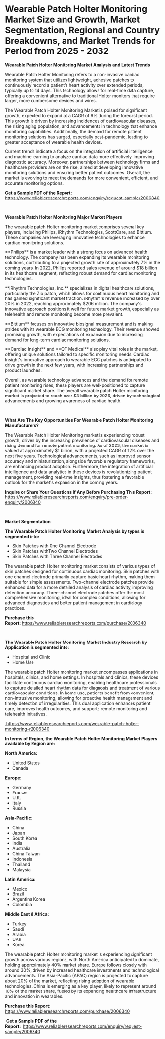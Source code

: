 <p><h1>Wearable Patch Holter Monitoring Market Size and Growth, Market Segmentation, Regional and Country Breakdowns, and Market Trends for Period from 2025 -  2032</h1></p><p><strong>Wearable Patch Holter Monitoring Market Analysis and Latest Trends</strong></p>
<p><p>Wearable Patch Holter Monitoring refers to a non-invasive cardiac monitoring system that utilizes lightweight, adhesive patches to continuously record a patient’s heart activity over extended periods, typically up to 14 days. This technology allows for real-time data capture, offering a convenient alternative to traditional Holter monitors that require larger, more cumbersome devices and wires. </p><p>The Wearable Patch Holter Monitoring Market is poised for significant growth, expected to expand at a CAGR of 9% during the forecast period. This growth is driven by increasing incidences of cardiovascular diseases, the rising aging population, and advancements in technology that enhance monitoring capabilities. Additionally, the demand for remote patient monitoring solutions has surged, especially post-pandemic, leading to greater acceptance of wearable health devices. </p><p>Current trends indicate a focus on the integration of artificial intelligence and machine learning to analyze cardiac data more effectively, improving diagnostic accuracy. Moreover, partnerships between technology firms and healthcare providers are on the rise, aimed at developing innovative monitoring solutions and ensuring better patient outcomes. Overall, the market is evolving to meet the demands for more convenient, efficient, and accurate monitoring options.</p></p>
<p><strong>Get a Sample PDF of the Report:&nbsp;</strong> <a href="https://www.reliableresearchreports.com/enquiry/request-sample/2006340?utm_campaign=2820&utm_medium=2&utm_source=Github&utm_content=ia&utm_term=16042025&utm_id=wearable-patch-holter-monitoring">https://www.reliableresearchreports.com/enquiry/request-sample/2006340</a></p>
<p>&nbsp;</p>
<p><strong>Wearable Patch Holter Monitoring Major Market Players</strong></p>
<p><p>The wearable patch Holter monitoring market comprises several key players, including Philips, iRhythm Technologies, ScottCare, and Bittium. These companies are leveraging innovative technologies to enhance cardiac monitoring solutions.</p><p>**Philips** is a market leader with a strong focus on advanced health technology. The company has been expanding its wearable monitoring solutions, contributing to a projected growth rate of approximately 7% in the coming years. In 2022, Philips reported sales revenue of around $18 billion in its healthcare segment, reflecting robust demand for cardiac monitoring technologies.</p><p>**iRhythm Technologies, Inc.** specializes in digital healthcare solutions, particularly the Zio patch, which allows for continuous heart monitoring and has gained significant market traction. iRhythm's revenue increased by over 20% in 2022, reaching approximately $206 million. The company's innovative approach positions it well for future market growth, especially as telehealth and remote monitoring become more prevalent.</p><p>**Bittium** focuses on innovative biosignal measurement and is making strides with its wearable ECG monitoring technology. Their revenue showed promising growth, with expectations of expansion due to increasing demand for long-term cardiac monitoring solutions.</p><p>**Cardiac Insight** and **QT Medical** also play vital roles in the market, offering unique solutions tailored to specific monitoring needs. Cardiac Insight's innovative approach to wearable ECG patches is anticipated to drive growth in the next few years, with increasing partnerships and product launches.</p><p>Overall, as wearable technology advances and the demand for remote patient monitoring rises, these players are well-positioned to capture significant market share. The overall wearable patch Holter monitoring market is projected to reach over $3 billion by 2026, driven by technological advancements and growing awareness of cardiac health.</p></p>
<p>&nbsp;</p>
<p><strong>What Are The Key Opportunities For Wearable Patch Holter Monitoring Manufacturers?</strong></p>
<p><p>The Wearable Patch Holter Monitoring market is experiencing robust growth, driven by the increasing prevalence of cardiovascular diseases and rising demand for remote patient monitoring. As of 2023, the market is valued at approximately $1 billion, with a projected CAGR of 12% over the next five years. Technological advancements, such as improved sensor accuracy and miniaturization, alongside favorable regulatory frameworks, are enhancing product adoption. Furthermore, the integration of artificial intelligence and data analytics in these devices is revolutionizing patient management, providing real-time insights, thus fostering a favorable outlook for the market's expansion in the coming years.</p></p>
<p><strong>Inquire or Share Your Questions If Any Before Purchasing This Report:</strong> <a href="https://www.reliableresearchreports.com/enquiry/pre-order-enquiry/2006340?utm_campaign=2820&utm_medium=2&utm_source=Github&utm_content=ia&utm_term=16042025&utm_id=wearable-patch-holter-monitoring">https://www.reliableresearchreports.com/enquiry/pre-order-enquiry/2006340</a></p>
<p>&nbsp;</p>
<p><strong>Market Segmentation</strong></p>
<p><strong>The Wearable Patch Holter Monitoring Market Analysis by types is segmented into:</strong></p>
<p><ul><li>Skin Patches with 0ne Channel Electrode</li><li>Skin Patches withTwo Channel Electrodes</li><li>Skin Patches with Three Channel Electrodes</li></ul></p>
<p><p>The wearable patch Holter monitoring market consists of various types of skin patches designed for continuous cardiac monitoring. Skin patches with one channel electrode primarily capture basic heart rhythm, making them suitable for simple assessments. Two-channel electrode patches provide enhanced data for a more detailed analysis of cardiac activity, improving detection accuracy. Three-channel electrode patches offer the most comprehensive monitoring, ideal for complex conditions, allowing for advanced diagnostics and better patient management in cardiology practices.</p></p>
<p><strong>Purchase this Report:&nbsp;</strong><a href="https://www.reliableresearchreports.com/purchase/2006340?utm_campaign=2820&utm_medium=2&utm_source=Github&utm_content=ia&utm_term=16042025&utm_id=wearable-patch-holter-monitoring">https://www.reliableresearchreports.com/purchase/2006340</a></p>
<p>&nbsp;</p>
<p><strong>The Wearable Patch Holter Monitoring Market Industry Research by Application is segmented into:</strong></p>
<p><ul><li>Hospital and Clinic</li><li>Home Use</li></ul></p>
<p><p>The wearable patch Holter monitoring market encompasses applications in hospitals, clinics, and home settings. In hospitals and clinics, these devices facilitate continuous cardiac monitoring, enabling healthcare professionals to capture detailed heart rhythm data for diagnosis and treatment of various cardiovascular conditions. In home use, patients benefit from convenient, non-intrusive monitoring, allowing for proactive health management and timely detection of irregularities. This dual application enhances patient care, improves health outcomes, and supports remote monitoring and telehealth initiatives.</p></p>
<p><a href="https://www.reliableresearchreports.com/wearable-patch-holter-monitoring-r2006340?utm_campaign=2820&utm_medium=2&utm_source=Github&utm_content=ia&utm_term=16042025&utm_id=wearable-patch-holter-monitoring">&nbsp;https://www.reliableresearchreports.com/wearable-patch-holter-monitoring-r2006340</a></p>
<p><strong>In terms of Region, the Wearable Patch Holter Monitoring Market Players available by Region are:</strong></p>
<p>
    <p> <strong> North America: </strong>
        <ul>
            <li>United States</li>
            <li>Canada</li>
        </ul>
        </p> 
    <p> <strong> Europe: </strong>
        <ul>
            <li>Germany</li>
            <li>France</li>
            <li>U.K.</li>
            <li>Italy</li>
            <li>Russia</li>
        </ul>
        </p> 
    <p> <strong> Asia-Pacific: </strong>
        <ul>
            <li>China</li>
            <li>Japan</li>
            <li>South Korea</li>
            <li>India</li>
            <li>Australia</li>
            <li>China Taiwan</li>
            <li>Indonesia</li>
            <li>Thailand</li>
            <li>Malaysia</li>
        </ul>
        </p> 
    <p> <strong> Latin America: </strong>
        <ul>
            <li>Mexico</li>
            <li>Brazil</li>
            <li>Argentina Korea</li>
            <li>Colombia</li>
        </ul>
        </p> 
    <p> <strong> Middle East & Africa: </strong>
        <ul>
            <li>Turkey</li>
            <li>Saudi</li>
            <li>Arabia</li>
            <li>UAE</li>
            <li>Korea</li>
        </ul>
    </p>
    </p>
<p><p>The wearable patch Holter monitoring market is experiencing significant growth across various regions, with North America anticipated to dominate, holding approximately 40% market share. Europe follows closely with around 30%, driven by increased healthcare investments and technological advancements. The Asia-Pacific (APAC) region is projected to capture about 20% of the market, reflecting rising adoption of wearable technologies. China is emerging as a key player, likely to represent around 10% of the market share, fueled by its expanding healthcare infrastructure and innovation in wearables.</p></p>
<p><strong>Purchase this Report: </strong><a href="https://www.reliableresearchreports.com/purchase/2006340?utm_campaign=2820&utm_medium=2&utm_source=Github&utm_content=ia&utm_term=16042025&utm_id=wearable-patch-holter-monitoring">https://www.reliableresearchreports.com/purchase/2006340</a></p>
<p>&nbsp;<strong>Get a Sample PDF of the Report:&nbsp;&nbsp;</strong><a href="https://www.reliableresearchreports.com/enquiry/request-sample/2006340?utm_campaign=2820&utm_medium=2&utm_source=Github&utm_content=ia&utm_term=16042025&utm_id=wearable-patch-holter-monitoring">https://www.reliableresearchreports.com/enquiry/request-sample/2006340</a></p>
<p><strong></strong></p>
<p><p></p><p></p><p></p></p>